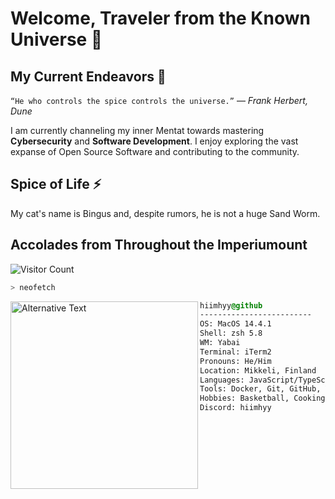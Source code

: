# Welcome, Traveler from the Known Universe 👋

## My Current Endeavors 🌌

`“He who controls the spice controls the universe.”` ― _Frank Herbert, Dune_

I am currently channeling my inner Mentat towards mastering **Cybersecurity** and **Software Development**. I enjoy exploring the vast expanse of Open Source Software and contributing to the community.

## Spice of Life ⚡

My cat's name is Bingus and, despite rumors, he is not a huge Sand Worm.

## Accolades from Throughout the Imperiumount

![Visitor Count](https://profile-counter.glitch.me/hiimhyy/count.svg)

```zsh
> neofetch
```

<img src="https://i.ibb.co/qnZKQ1v/avatar.png" align="left" alt="Alternative Text" width="300" height="300">

```css
hiimhyy@github
-------------------------
OS: MacOS 14.4.1
Shell: zsh 5.8
WM: Yabai
Terminal: iTerm2
Pronouns: He/Him
Location: Mikkeli, Finland
Languages: JavaScript/TypeScript, Python, C#, Golang
Tools: Docker, Git, GitHub, Vim/Neovim
Hobbies: Basketball, Cooking, Hacking (Ethical)
Discord: hiimhyy
```
